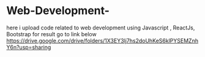 # Web-Development-
here i upload code related to web development using Javascript , ReactJs, Bootstrap
for result go to link below
https://drive.google.com/drive/folders/1X3EY3lj7hs2doUhKeS6klPYSEMZnhY6n?usp=sharing
